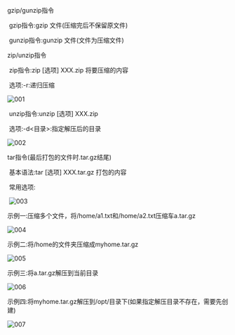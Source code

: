 gzip/gunzip指令

​	gzip指令:gzip 文件(压缩完后不保留原文件)

​	gunzip指令:gunzip 文件(文件为压缩文件)

zip/unzip指令

​	zip指令:zip [选项] XXX.zip 将要压缩的内容

​	选项:-r:递归压缩

![001](D:\Linux_Notes\Linux命令(常用)\压缩和解压缩相关指令\001.png)

​	unzip指令:unzip [选项] XXX.zip

​	选项:-d<目录>:指定解压后的目录

![002](D:\Linux_Notes\Linux命令(常用)\压缩和解压缩相关指令\002.png)

tar指令(最后打包的文件时.tar.gz结尾)

​	基本语法:tar [选项] XXX.tar.gz 打包的内容

​	常用选项:

​	![003](D:\Linux_Notes\Linux命令(常用)\压缩和解压缩相关指令\003.png)

示例一:压缩多个文件，将/home/a1.txt和/home/a2.txt压缩车a.tar.gz

![004](D:\Linux_Notes\Linux命令(常用)\压缩和解压缩相关指令\004.png)

示例二:将/home的文件夹压缩成myhome.tar.gz

![005](D:\Linux_Notes\Linux命令(常用)\压缩和解压缩相关指令\005.png)

示例三:将a.tar.gz解压到当前目录

![006](D:\Linux_Notes\Linux命令(常用)\压缩和解压缩相关指令\006.png)

示例四:将myhome.tar.gz解压到/opt/目录下(如果指定解压目录不存在，需要先创建)

![007](D:\Linux_Notes\Linux命令(常用)\压缩和解压缩相关指令\007.png)

